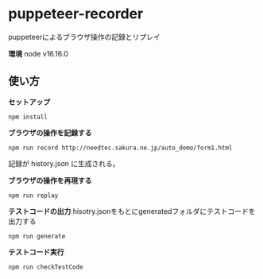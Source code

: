 # puppeteer-recorder
puppeteerによるブラウザ操作の記録とリプレイ

**環境**
node v16.16.0  

## 使い方
**セットアップ**

```
npm install
```

**ブラウザの操作を記録する**

```
npm run record http://needtec.sakura.ne.jp/auto_demo/form1.html
```

記録が history.json に生成される。

**ブラウザの操作を再現する**

```
npm run replay
```

**テストコードの出力**
hisotry.jsonをもとにgeneratedフォルダにテストコードを出力する

```
npm run generate
```

**テストコード実行**

```
npm run checkTestCode
```
